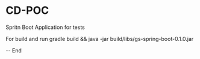 # CD-POC
Spritn Boot Application for tests

For build and run
gradle build && java -jar build/libs/gs-spring-boot-0.1.0.jar

-- End
